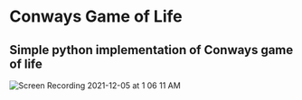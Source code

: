 # Conways Game of Life

## Simple python implementation of Conways game of life
![Screen Recording 2021-12-05 at 1 06 11 AM](https://user-images.githubusercontent.com/32967173/144735784-5405aa2e-5890-473b-a1b7-86ddba36f7b5.gif)
